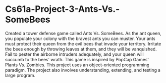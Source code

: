 # Cs61a-Project-3-Ants-Vs.-SomeBees
Created a tower defense game called Ants Vs. SomeBees. 
As the ant queen, you populate your colony with the bravest ants you can muster. 
Your ants must protect their queen from the evil bees that invade your territory. 
Irritate the bees enough by throwing leaves at them, and they will be vanquished. 
Fail to pester the airborne intruders adequately, and your queen will succumb to the bees' wrath. 
This game is inspired by PopCap Games' Plants Vs. Zombies.
This project uses an object-oriented programming paradigm.
The project also involves understanding, extending, and testing a large program.
